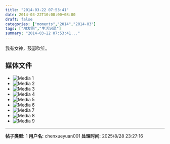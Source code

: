 ```yaml
---
title: "2014-03-22 07:53:41"
date: 2014-03-22T10:00:00+08:00
draft: false
categories: ["moments","2014","2014-03"]
tags: ["朋友圈","生活记录"]
summary: "2014-03-22 07:53:41..."
---
```


我有女神，鼓瑟吹笙。

## 媒体文件

- ![Media 1](/Moments/photos/2014-03-22/201403220753410.jpg)
- ![Media 2](/Moments/photos/2014-03-22/201403220753411.jpg)
- ![Media 3](/Moments/photos/2014-03-22/201403220753412.jpg)
- ![Media 4](/Moments/photos/2014-03-22/201403220753413.jpg)
- ![Media 5](/Moments/photos/2014-03-22/201403220753414.jpg)
- ![Media 6](/Moments/photos/2014-03-22/201403220753415.jpg)
- ![Media 7](/Moments/photos/2014-03-22/201403220753416.jpg)
- ![Media 8](/Moments/photos/2014-03-22/201403220753417.jpg)
- ![Media 9](/Moments/photos/2014-03-22/201403220753418.jpg)

---

**帖子类型:** 1
**用户名:** chenxueyuan001
**处理时间:** 2025/8/28 23:27:16
